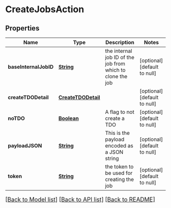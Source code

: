# CreateJobsAction
## Properties

Name | Type | Description | Notes
------------ | ------------- | ------------- | -------------
**baseInternalJobID** | [**String**](string.md) | the internal job ID of the job from which to clone the job | [optional] [default to null]
**createTDODetail** | [**CreateTDODetail**](CreateTDODetail.md) |  | [optional] [default to null]
**noTDO** | [**Boolean**](boolean.md) | A flag to not create a TDO | [optional] [default to null]
**payloadJSON** | [**String**](string.md) | This is the payload encoded as a JSON string | [optional] [default to null]
**token** | [**String**](string.md) | the token to be used for creating the job | [optional] [default to null]

[[Back to Model list]](../README.md#documentation-for-models) [[Back to API list]](../README.md#documentation-for-api-endpoints) [[Back to README]](../README.md)

<style>
     p, ul, ol, li { font-size: 18px !important;}
</style>

